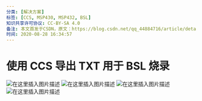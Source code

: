 ```yaml
---
分类: [解决方案]
标签: [CCS, MSP430, MSP432, BSL]
知识共享许可协议: CC-BY-SA 4.0
备注: 本文首发于CSDN，原文：https://blog.csdn.net/qq_44884716/article/details/108282347
时间: 2020-08-28 16:34:57
---
```


# 使用 CCS 导出 TXT 用于 BSL 烧录

![在这里插入图片描述](https://i-blog.csdnimg.cn/blog_migrate/c4583c9a3d9f17715f7bfe9319a8bc29.png#pic_center)
![在这里插入图片描述](https://i-blog.csdnimg.cn/blog_migrate/9699fe20aa6ffef261a000b3fd8bc2ba.png#pic_center)
![在这里插入图片描述](https://i-blog.csdnimg.cn/blog_migrate/dbe6eb5628f458c8fb049e0216c87aff.png#pic_center)
![在这里插入图片描述](https://i-blog.csdnimg.cn/blog_migrate/73853efe3996224d43427459dd322c6f.png#pic_center)
